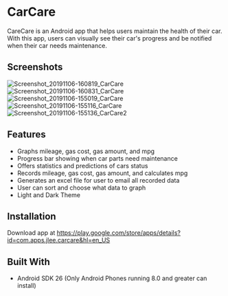 # CarCare
CareCare is an Android app that helps users maintain the health of their car. With this app, users can visually see their car's progress and be notified when their car needs maintenance.

## Screenshots
![Screenshot_20191106-160819_CarCare](https://user-images.githubusercontent.com/13184429/68348844-07016f00-00b0-11ea-8ea3-4f912d7304b4.jpg)
![Screenshot_20191106-160831_CarCare](https://user-images.githubusercontent.com/13184429/68348842-0668d880-00b0-11ea-90f9-1a7ef04be06c.jpg)
![Screenshot_20191106-155019_CarCare](https://user-images.githubusercontent.com/13184429/68348846-07016f00-00b0-11ea-9f9b-c425a906b51c.jpg)
![Screenshot_20191106-155116_CarCare](https://user-images.githubusercontent.com/13184429/68348845-07016f00-00b0-11ea-8ea5-44a446f44b1f.jpg)
![Screenshot_20191106-155136_CarCare2](https://user-images.githubusercontent.com/13184429/68348566-1338fc80-00af-11ea-8d77-ff1f95cdf03a.jpg)


## Features
* Graphs mileage, gas cost, gas amount, and mpg
* Progress bar showing when car parts need maintenance
* Offers statistics and predictions of cars status
* Records mileage, gas cost, gas amount, and calculates mpg
* Generates an excel file for user to email all recorded data 
* User can sort and choose what data to graph
* Light and Dark Theme

## Installation
Download app at https://play.google.com/store/apps/details?id=com.apps.jlee.carcare&hl=en_US

## Built With
* Android SDK 26 (Only Android Phones running 8.0 and greater can install)
